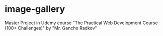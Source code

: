 # image-gallery
Master Project in Udemy course "The Practical Web Development Course (100+ Challenges)" by "Mr. Gancho Radkov"
